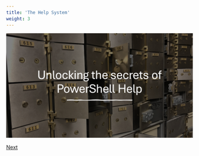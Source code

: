 ```yaml
---
title: 'The Help System'
weight: 3
---
```


![Unlocking the secrets of PowerShell Help][01]

[Next][02]

<!-- link references -->
[01]: slide1.png
[02]: ../slide2
